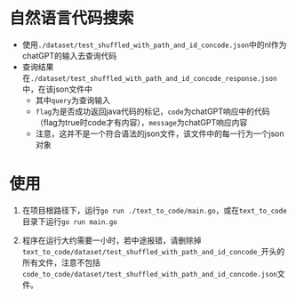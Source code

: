 # 自然语言代码搜索

- 使用`./dataset/test_shuffled_with_path_and_id_concode.json`中的nl作为chatGPT的输入去查询代码
- 查询结果在`./dataset/test_shuffled_with_path_and_id_concode_response.json`中，在该json文件中
  - 其中`query`为查询输入
  - `flag`为是否成功返回java代码的标记，`code`为chatGPT响应中的代码（flag为true时code才有内容），`message`为chatGPT响应内容
  - 注意，这并不是一个符合语法的json文件，该文件中的每一行为一个json对象

# 使用

1. 在项目根路径下，运行`go run ./text_to_code/main.go`，或在`text_to_code`目录下运行`go run main.go`

2. 程序在运行大约需要一小时，若中途报错，请删除掉`text_to_code/dataset/test_shuffled_with_path_and_id_concode_`开头的所有文件，注意不包括`code_to_code/dataset/test_shuffled_with_path_and_id_concode.json`文件。
